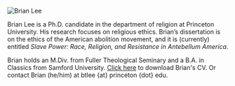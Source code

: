 ![Brian Lee](bthomaslee.github.io/BrianLee.JPG)

Brian Lee is a Ph.D. candidate in the department of religion at Princeton University. His research focuses on religious ethics. Brian’s dissertation is on the ethics of the American abolition movement, and it is (currently) entitled _Slave Power: Race, Religion, and Resistance in Antebellum America_.

Brian holds an M.Div. from Fuller Theological Seminary and a B.A. in Classics from Samford University. [Click here](bthomaslee.github.io/Brian_Lee_CV.pdf) to download Brian's CV. Or contact Brian (he/him) at btlee {at} princeton {dot} edu.
